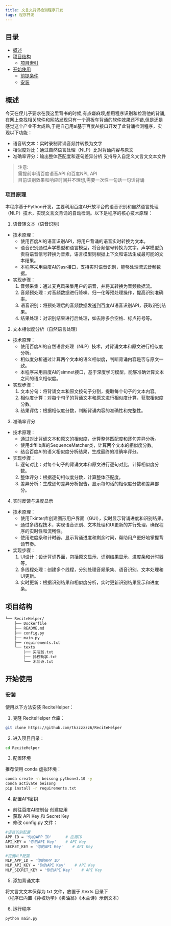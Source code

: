 ```yaml
---
title: 文言文背诵检测程序开发
tags: 程序开发
---
```


## 目录

- [概述](#-概述)
- [项目结构](#-项目结构)
  - [项目索引](#-项目索引)
- [开始使用](#-开始使用)
  - [前提条件](#-前提条件)
  - [安装](#-安装)



## 概述

今天在侄儿子要求在我这里背书的时候,有点嫌麻烦,想用程序识别和检测他的背诵,在网上查找相关软件和网站发现只有一个滑板车背诵的软件效果还不错,但是还是感觉这个产业不太成熟,于是自己用ai基于百度AI接口开发了此背诵检测程序，实现以下功能：
- 语音转文本：实时录制背诵音频并转换为文字
- 相似度对比：通过自然语言处理（NLP）比对背诵内容与原文
- 准确率评分：输出整体匹配度和逐句差异分析
支持导入自定义文言文文本文件  
> 注意:<br>
> 需提前申请百度语音API 和百度NPL API <br>
> 目前识别效果和响应时间并不理想,需要一次性一句话一句话背诵

### 项目原理
本程序基于Python开发，主要利用百度AI开放平台的语音识别和自然语言处理（NLP）技术，实现文言文背诵的自动检测。以下是程序的核心技术原理：
1. 语音转文本（语音识别）
- 技术原理：
  - 使用百度AI的语音识别API，将用户背诵的语音实时转换为文本。
  - 语音识别通过声学模型和语言模型，将音频信号转换为文字。声学模型负责将语音信号转换为音素，语言模型则根据上下文和语法生成最可能的文本结果。
  - 本程序采用百度AI的asr接口，支持实时语音识别，能够处理流式音频数据。
- 实现步骤：
  1. 音频采集：通过麦克风采集用户的语音，并将其转换为音频数据流。
  2. 音频预处理：对音频数据进行降噪、归一化等预处理操作，提高识别准确率。
  3. 语音识别：将预处理后的音频数据发送到百度AI语音识别API，获取识别结果。
  4. 结果处理：对识别结果进行后处理，如去除多余空格、标点符号等。
2. 文本相似度分析（自然语言处理）
- 技术原理：
  - 使用百度AI的自然语言处理（NLP）技术，对背诵文本和原文进行相似度分析。
  - 相似度分析通过计算两个文本的语义相似度，判断背诵内容是否与原文一致。
  - 本程序采用百度AI的simnet接口，基于深度学习模型，能够准确计算文本之间的语义相似度。
- 实现步骤：
  1. 文本分句：将背诵文本和原文按句子分割，提取每个句子的文本内容。
  2. 相似度计算：对每个句子的背诵文本和原文进行相似度计算，获取相似度分数。
  3. 结果评估：根据相似度分数，判断背诵内容的准确性和完整性。
3. 准确率评分
- 技术原理：
  - 通过对比背诵文本和原文的相似度，计算整体匹配度和逐句差异分析。
  - 使用difflib库的SequenceMatcher类，计算两个文本的相似度分数。
  - 结合百度AI的语义相似度分析结果，生成最终的准确率评分。
- 实现步骤：
  1. 逐句对比：对每个句子的背诵文本和原文进行逐句对比，计算相似度分数。
  2. 整体评分：根据逐句相似度分数，计算整体匹配度。
  3. 差异分析：生成逐句差异分析报告，显示每句话的相似度分数和差异部分。
4. 实时反馈与进度显示
- 技术原理：
  - 使用Tkinter库创建图形用户界面（GUI），实时显示背诵进度和识别结果。
  - 通过多线程技术，实现语音识别、文本处理和UI更新的并行处理，确保程序的实时性和流畅性。
  - 使用进度条和计时器，显示背诵进度和剩余时间，帮助用户更好地掌握背诵节奏。
- 实现步骤：
  1. UI设计：设计背诵界面，包括原文显示、识别结果显示、进度条和计时器等。
  2. 多线程处理：创建多个线程，分别处理音频采集、语音识别、文本处理和UI更新。
  3. 实时更新：根据识别结果和相似度分析，实时更新识别结果显示和进度条。

## 项目结构

```sh
└── ReciteHelper/
    ├── Dockerfile
    ├── README.md
    ├── config.py
    ├── main.py
    ├── requirements.txt
    └── texts
        ├── 买油翁.txt
        ├── 孙权劝学.txt
        └── 木兰诗.txt
```

## 开始使用

### 安装

使用以下方法安装 ReciteHelper：


1. 克隆 ReciteHelper 仓库：
```sh
git clone https://github.com/tkzzzzzz6/ReciteHelper
```

2. 进入项目目录：
```sh
cd ReciteHelper
```

3. 配置环境

推荐使用 conda 虚拟环境：
```sh
conda create -n beisong python=3.10 -y
conda activate beisong
pip install -r requirements.txt
```

4. 配置API密钥

-  前往百度AI控制台 创建应用
- 获取 API Key 和 Secret Key
- 修改 config.py 文件：
```sh
#语音识别配置
APP_ID = '你的APP ID'      # 应用ID
API_KEY = '你的API Key'    # API Key
SECRET_KEY = '你的API Key'    # API Key

#百度NLP配置
NLP_APP_ID = '你的APP ID' 
NLP_API_KEY = '你的API Key'    # API Key
NLP_SECRET_KEY = '你的API Key'    # API Key
```

5. 添加背诵文本

将文言文文本保存为 txt 文件，放置于 /texts 目录下  
（程序已内置《孙权劝学》《卖油翁》《木兰诗》示例文本）

6. 运行程序
```sh
python main.py
```




